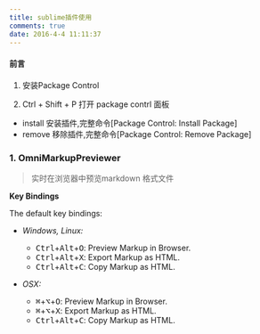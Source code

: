 ```yaml
---
title: sublime插件使用
comments: true
date: 2016-4-4 11:11:37
---
```


#### 前言
1. 安装Package Control

2. Ctrl + Shift + P 打开 package contrl 面板
  - install 安装插件,完整命令[Package Control: Install Package]
  - remove 移除插件,完整命令[Package Control: Remove Package]


### 1. OmniMarkupPreviewer

> 实时在浏览器中预览markdown 格式文件

**Key Bindings**
  
  The default key bindings:
  
  * *Windows, Linux:*
  
    * <kbd>Ctrl</kbd>+<kbd>Alt</kbd>+<kbd>O</kbd>: Preview Markup in Browser.
    * <kbd>Ctrl</kbd>+<kbd>Alt</kbd>+<kbd>X</kbd>: Export Markup as HTML.
    * <kbd>Ctrl</kbd>+<kbd>Alt</kbd>+<kbd>C</kbd>: Copy Markup as HTML.
  
  * *OSX:*
  
    * <kbd>⌘</kbd>+<kbd>⌥</kbd>+<kbd>O</kbd>: Preview Markup in Browser.
    * <kbd>⌘</kbd>+<kbd>⌥</kbd>+<kbd>X</kbd>: Export Markup as HTML.
    * <kbd>Ctrl</kbd>+<kbd>Alt</kbd>+<kbd>C</kbd>: Copy Markup as HTML.
  
  